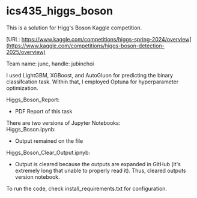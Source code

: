 # ics435_higgs_boson

This is a solution for Higg's Boson Kaggle competition.

[URL: https://www.kaggle.com/competitions/higgs-spring-2024/overview](https://www.kaggle.com/competitions/higgs-boson-detection-2025/overview)

Team name: junc, handle: jubinchoi


I used LightGBM, XGBoost, and AutoGluon for predicting the binary classifcation task.
Within that, I employed Optuna for hyperparameter optimization. 

Higgs_Boson_Report:  
- PDF Report of this task  

There are two versions of Jupyter Notebooks:  
Higgs_Boson.ipynb: 
- Output remained on the file

Higgs_Boson_Clear_Output.ipnyb:
- Output is cleared because the outputs are expanded in GitHub (it's extremely long that unable to properly read it). Thus, cleared outputs version notebook.


To run the code, check install_requirements.txt for configuration.
